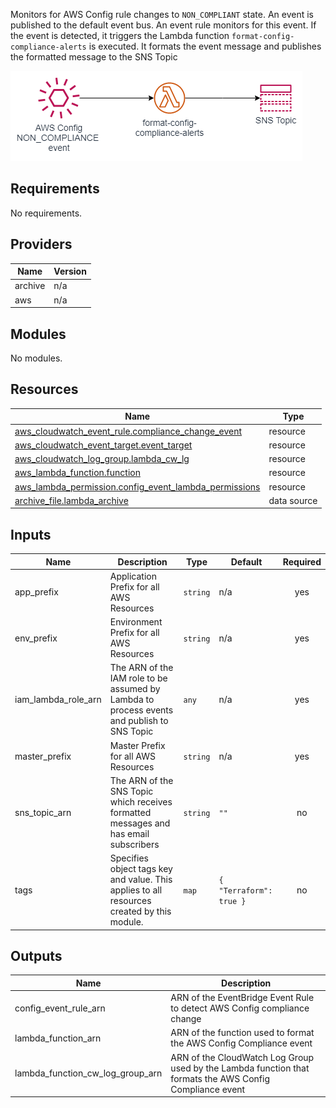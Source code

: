 Monitors for AWS Config rule changes to `NON_COMPLIANT` state. An event is published to the default event bus. An event rule monitors for this event. If the event is detected, it triggers the Lambda function `format-config-compliance-alerts` is executed. It formats the event message and publishes the formatted message to the SNS Topic

![Diagram](./doc/config-alerts.png)

## Requirements

No requirements.

## Providers

| Name    | Version |
| ------- | ------- |
| archive | n/a     |
| aws     | n/a     |

## Modules

No modules.

## Resources

| Name                                                                                                                                                   | Type        |
| ------------------------------------------------------------------------------------------------------------------------------------------------------ | ----------- |
| [aws_cloudwatch_event_rule.compliance_change_event](https://registry.terraform.io/providers/hashicorp/aws/latest/docs/resources/cloudwatch_event_rule) | resource    |
| [aws_cloudwatch_event_target.event_target](https://registry.terraform.io/providers/hashicorp/aws/latest/docs/resources/cloudwatch_event_target)        | resource    |
| [aws_cloudwatch_log_group.lambda_cw_lg](https://registry.terraform.io/providers/hashicorp/aws/latest/docs/resources/cloudwatch_log_group)              | resource    |
| [aws_lambda_function.function](https://registry.terraform.io/providers/hashicorp/aws/latest/docs/resources/lambda_function)                            | resource    |
| [aws_lambda_permission.config_event_lambda_permissions](https://registry.terraform.io/providers/hashicorp/aws/latest/docs/resources/lambda_permission) | resource    |
| [archive_file.lambda_archive](https://registry.terraform.io/providers/hashicorp/archive/latest/docs/data-sources/file)                                 | data source |

## Inputs

| Name                   | Description                                                                                | Type     | Default                     | Required |
| ---------------------- | ------------------------------------------------------------------------------------------ | -------- | --------------------------- | :------: |
| app\_prefix            | Application Prefix for all AWS Resources                                                   | `string` | n/a                         |   yes    |
| env\_prefix            | Environment Prefix for all AWS Resources                                                   | `string` | n/a                         |   yes    |
| iam\_lambda\_role\_arn | The ARN of the IAM role to be assumed by Lambda to process events and publish to SNS Topic | `any`    | n/a                         |   yes    |
| master\_prefix         | Master Prefix for all AWS Resources                                                        | `string` | n/a                         |   yes    |
| sns\_topic\_arn        | The ARN of the SNS Topic which receives formatted messages and has email subscribers       | `string` | `""`                        |    no    |
| tags                   | Specifies object tags key and value. This applies to all resources created by this module. | `map`    | ```{ "Terraform": true }``` |    no    |

## Outputs

| Name                                  | Description                                                                                              |
| ------------------------------------- | -------------------------------------------------------------------------------------------------------- |
| config\_event\_rule\_arn              | ARN of the EventBridge Event Rule to detect AWS Config compliance change                                 |
| lambda\_function\_arn                 | ARN of the function used to format the AWS Config Compliance event                                       |
| lambda\_function\_cw\_log\_group\_arn | ARN of the CloudWatch Log Group used by the Lambda function that formats the AWS Config Compliance event |

